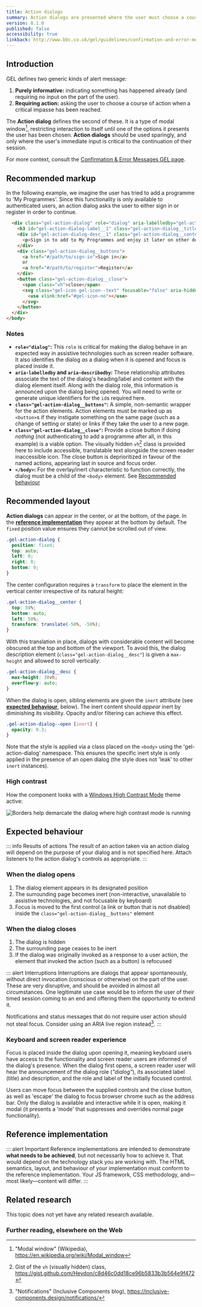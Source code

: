 ```yaml
---
title: Action dialogs
summary: Action dialogs are presented where the user must choose a course of action
version: 0.1.0
published: false
accessibility: true
linkback: http://www.bbc.co.uk/gel/guidelines/confirmation-and-error-messages
---
```


## Introduction

GEL defines two generic kinds of alert message:

1. **Purely informative:** indicating something has happened already (and requiring no input on the part of the user).
2. **Requiring action:** asking the user to choose a course of action when a critical impasse has been reached.

The **Action dialog** defines the second of these. It is a type of modal window[^1], restricting interaction to itself until one of the options it presents the user has been chosen. **Action dialogs** should be used sparingly, and only where the user's immediate input is critical to the continuation of their session.

For more context, consult the [Confirmation & Error Messages GEL page](http://www.bbc.co.uk/gel/guidelines/confirmation-and-error-messages).

## Recommended markup

In the following example, we imagine the user has tried to add a programme to 'My Programmes'. Since this functionality is only available to authenticated users, an action dialog asks the user to either sign in or register in order to continue.

```html
  <div class="gel-action-dialog" role="dialog" aria-labelledby="gel-action-dialog__label-1" aria-describedby="gel-action-dialog__desc-1">
    <h3 id="gel-action-dialog-label__1" class="gel-action-dialog__title">Add to enjoy later</h2>
    <div id="gel-action-dialog-desc__1" class="gel-action-dialog__content">
      <p>Sign in to add to My Programmes and enjoy it later on other devices</p>
    </div>
    <div class="gel-action-dialog__buttons">
      <a href="#/path/to/sign-in">Sign in</a>
      or 
      <a href="#/path/to/register">Register</a>
    </div>
    <button class="gel-action-dialog__close">
      <span class="vh">close</span>
      <svg class="gel-icon gel-icon--text" focusable="false" aria-hidden="true">
        <use xlink:href="#gel-icon-no"></use>
      </svg>
    </button>
  </div>
</body>
```

### Notes

* **`role="dialog"`:** This `role` is critical for making the dialog behave in an expected way in assistive technologies such as screen reader software. It also identifies the dialog _as_ a dialog when it is opened and focus is placed inside it.
* **`aria-labelledby` and `aria-describedby`:** These relationship attributes associate the text of the dialog's heading/label and content with the dialog element itself. Along with the dialog role, this information is announced upon the dialog being opened. You will need to write or generate unique identifiers for the `id`s required here.
* **`class="gel-action-dialog__buttons"`:** A simple, non-semantic wrapper for the action elements. Action elements must be marked up as `<button>`s if they instigate something on the same page (such as a change of setting or state) or links if they take the user to a new page.
* **`class="gel-action-dialog__close"`:** Provide a close button if doing _nothing_ (not authenticating to add a programme after all, in this example) is a viable option. The visually hidden `vh`[^2] class is provided here to include accessible, translatable text alongside the screen reader inaccessible icon. The close button is deprioritized in favour of the named actions, appearing last in source and focus order.
* **`</body>`:** For the overlay/inert characteristic to function correctly, the dialog must be a child of the `<body>` element. See [Recommended behaviour](#expected-behaviour)

## Recommended layout

**Action dialogs** can appear in the center, or at the bottom, of the page. In the [**reference implementation**](#reference-implementation) they appear at the bottom by default. The `fixed` position value ensures they cannot be scrolled out of view.

```css
.gel-action-dialog {
  position: fixed;
  top: auto;
  left: 0;
  right: 0;
  bottom: 0;
}
```

The center configuration requires a `transform` to place the element in the vertical center irrespective of its natural height:

```css
.gel-action-dialog__center {
  top: 50%;
  bottom: auto;
  left: 50%;
  transform: translate(-50%, -50%);
}
```

With this translation in place, dialogs with considerable content will become obscured at the top and bottom of the viewport. To avoid this, the dialog description element (`class="gel-action-dialog__desc"`) is given a `max-height` and allowed to scroll vertically:

```css
.gel-action-dialog__desc {
  max-height: 30vh;
  overflow-y: auto;
}
```

When the dialog is open, sibling elements are given the `inert` attribute (see [**expected behaviour**](#expected-behaviour), below). The inert content should _appear_ inert by diminishing its visibility. Opacity and/or filtering can achieve this effect.

```css
.gel-action-dialog--open [inert] {
  opacity: 0.3;
}
```

Note that the style is applied via a class placed on the `<body>` using the 'gel-action-dialog' namespace. This ensures the specific inert style is only applied in the presence of an open dialog (the style does not 'leak' to other `inert` instances).

### High contrast

How the component looks with a [Windows High Contrast Mode](https://support.microsoft.com/en-gb/help/13862/windows-use-high-contrast-mode) theme active:

![Borders help demarcate the dialog where high contrast mode is running]({{site.basedir}}static/images/hcm_action-dialogs.png)

## Expected behaviour

::: info Results of actions
The result of an action taken via an action dialog will depend on the purpose of your dialog and is not specified here. Attach listeners to the action dialog's controls as appropriate.
:::

### When the dialog opens

1. The dialog element appears in its designated position
2. The surrounding page becomes inert (non-interactive, unavailable to assistive technologies, and not focusable by keyboard)
3. Focus is moved to the first control (a link or button that is not disabled) inside the `class="gel-action-dialog__buttons"` element

### When the dialog closes

1. The dialog is hidden
2. The surrounding page ceases to be inert
3. If the dialog was originally invoked as a response to a user action, the element that invoked the action (such as a button) is refocused

::: alert Interruptions
Interruptions are dialogs that appear spontaneously, without direct invocation (conscious or otherwise) on the part of the user. These are very disruptive, and should be avoided in almost all circumstances. One legitimate use case would be to inform the user of their timed session coming to an end and offering them the opportunity to extend it.

Notifications and status messages that do not require user action should not steal focus. Consider using an ARIA live region instead[^3].
:::

### Keyboard and screen reader experience

Focus is placed inside the dialog upon opening it, meaning keyboard users have access to the functionality and screen reader users are informed of the dialog's presence. When the dialog first opens, a screen reader user will hear the announcement of the dialog role (_"dialog"_), its associated label (title) and description, and the role and label of the initially focused control. 

Users can move focus between the supplied controls and the close button, as well as 'escape' the dialog to focus browser chrome such as the address bar. Only the dialog is available and interactive while it is open, making it modal (it presents a 'mode' that suppresses and overrides normal page functionality).

## Reference implementation

::: alert Important
Reference implementations are intended to demonstrate **what needs to be achieved**, but not necessarily how to achieve it. That would depend on the technology stack you are working with. The HTML semantics, layout, and behaviour of your implementation must conform to the reference implementation. Your JS framework, CSS methodology, and—most likely—content will differ.
:::

<include src="components/demos/action-dialogs.html">

<cta label="Open in new window" href="../demos/action-dialogs/">


## Related research

This topic does not yet have any related research available.

### Further reading, elsewhere on the Web

[^1]: "Modal window" (Wikipedia), <https://en.wikipedia.org/wiki/Modal_window>
[^2]: Gist of the `vh` (visually hidden) class,  <https://gist.github.com/Heydon/c8d46c0dd18ce96b5833b3b564e9f472> 
[^3]: "Notifications" (Inclusive Components blog), <https://inclusive-components.design/notifications/>